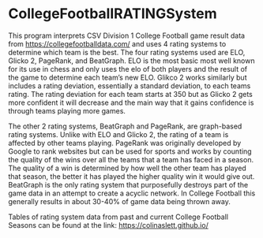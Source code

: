 # CollegeFootballRATINGSystem

This program interprets CSV Division 1 College Football game result data from https://collegefootballdata.com/ and uses 4 rating systems to determine which team is the best. The four rating systems used are ELO, Glicko 2, PageRank, and BeatGraph. ELO is the most basic most well known for its use in chess and only uses the elo of both players and the result of the game to determine each team’s new ELO. Glikco 2 works similarly but includes a rating deviation, essentially a standard deviation, to each teams rating. The rating deviation for each team starts at 350 but as Glicko 2 gets more confident it will decrease and the main way that it gains confidence is through teams playing more games.

The other 2 rating systems, BeatGraph and PageRank, are graph-based rating systems. Unlike with ELO and Glicko 2, the rating of a team is affected by other teams playing. PageRank was originally developed by Google to rank websites but can be used for sports and works by counting the quality of the wins over all the teams that a team has faced in a season. The quality of a win is determined by how well the other team has played that season, the better it has played the higher quality win it would give out. BeatGraph is the only rating system that purposefully destroys part of the game data in an attempt to create a acyclic network. In College Football this generally results in about 30-40% of game data being thrown away.

Tables of rating system data from past and current College Football Seasons can be found at the link: https://colinaslett.github.io/
